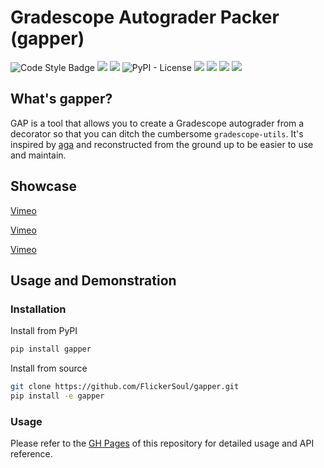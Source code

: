 # Gradescope Autograder Packer (gapper)

![Code Style Badge](https://img.shields.io/badge/Code_Style-Black-blue)
[<img src="https://img.shields.io/pypi/v/gapper">](https://pypi.org/project/gapper/)
[<img src="https://img.shields.io/pypi/pyversions/gapper">](https://pypi.org/project/gapper/)
![PyPI - License](https://img.shields.io/pypi/l/gapper)
[<img src="https://img.shields.io/github/actions/workflow/status/flickersoul/gapper/python-package.yml">](https://github.com/FlickerSoul/gapper/actions/workflows/python-package.yml)
[<img src="https://img.shields.io/codecov/c/github/FlickerSoul/gapper/main">](https://app.codecov.io/gh/FlickerSoul/gapper/)
[<img src="https://img.shields.io/badge/Wiki-blue?link=https%3A%2F%2Fgithub.com%2FFlickerSoul%2Fgapper%2Fwiki">](https://github.com/FlickerSoul/gapper/wiki)
[<img src="https://img.shields.io/badge/API_Reference-blue?link=https%3A%2F%2Fgapper.universe.observer">](https://gapper.universe.observer)



## What's gapper? 

GAP is a tool that allows you to create a Gradescope autograder from a decorator so that you can ditch the cumbersome `gradescope-utils`. It's inspired by [aga](https://github.com/rileyshahar/aga) and reconstructed from the ground up to be easier to use and maintain. 

## Showcase 

[Vimeo](https://vimeo.com/884058503)

[Vimeo](https://vimeo.com/884058767)

[Vimeo](https://vimeo.com/884058863)


## Usage and Demonstration

### Installation

Install from PyPI
```bash
pip install gapper
```

Install from source
```bash
git clone https://github.com/FlickerSoul/gapper.git
pip install -e gapper
```

### Usage 

Please refer to the [GH Pages](https://gapper.universe.observer) of this repository for detailed usage and API reference.

